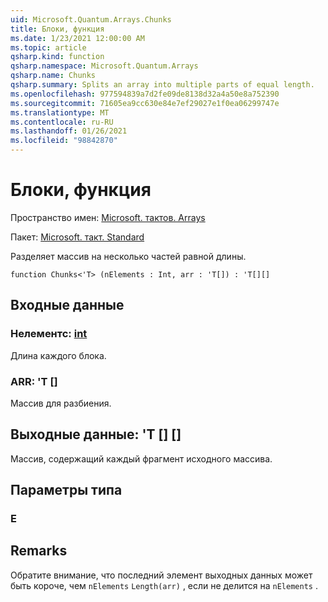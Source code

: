 ```yaml
---
uid: Microsoft.Quantum.Arrays.Chunks
title: Блоки, функция
ms.date: 1/23/2021 12:00:00 AM
ms.topic: article
qsharp.kind: function
qsharp.namespace: Microsoft.Quantum.Arrays
qsharp.name: Chunks
qsharp.summary: Splits an array into multiple parts of equal length.
ms.openlocfilehash: 977594839a7d2fe09de8138d32a4a50e8a752390
ms.sourcegitcommit: 71605ea9cc630e84e7ef29027e1f0ea06299747e
ms.translationtype: MT
ms.contentlocale: ru-RU
ms.lasthandoff: 01/26/2021
ms.locfileid: "98842870"
---
```

# <a name="chunks-function"></a>Блоки, функция

Пространство имен: [Microsoft. тактов. Arrays](xref:Microsoft.Quantum.Arrays)

Пакет: [Microsoft. такт. Standard](https://nuget.org/packages/Microsoft.Quantum.Standard)


Разделяет массив на несколько частей равной длины.

```qsharp
function Chunks<'T> (nElements : Int, arr : 'T[]) : 'T[][]
```


## <a name="input"></a>Входные данные

### <a name="nelements--int"></a>Нелементс: [int](xref:microsoft.quantum.lang-ref.int)

Длина каждого блока.


### <a name="arr--t"></a>ARR: 'T []

Массив для разбиения.



## <a name="output--t"></a>Выходные данные: 'T [] []

Массив, содержащий каждый фрагмент исходного массива.

## <a name="type-parameters"></a>Параметры типа

### <a name="t"></a>Е



## <a name="remarks"></a>Remarks

Обратите внимание, что последний элемент выходных данных может быть короче, чем `nElements` `Length(arr)` , если не делится на `nElements` .